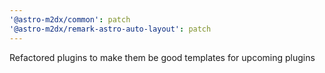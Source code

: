```yaml
---
'@astro-m2dx/common': patch
'@astro-m2dx/remark-astro-auto-layout': patch
---
```


Refactored plugins to make them be good templates for upcoming plugins
